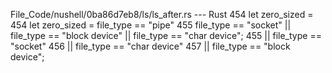 File_Code/nushell/0ba86d7eb8/ls/ls_after.rs --- Rust
454         let zero_sized =                                                                                                                                 454         let zero_sized = file_type == "pipe"
455             file_type == "socket" || file_type == "block device" || file_type == "char device";                                                          455             || file_type == "socket"
                                                                                                                                                             456             || file_type == "char device"
                                                                                                                                                             457             || file_type == "block device";

